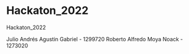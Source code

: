 # Hackaton_2022
Hackaton_2022

Julio Andrés Agustin Gabriel - 1299720
Roberto Alfredo Moya Noack - 1273020
